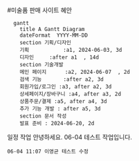 #미술품 판매 사이트 혜안

```mermaid
  gantt
    title A Gantt Diagram
    dateFormat  YYYY-MM-DD
    section 기획/디자인
    기획           :a1, 2024-06-03, 3d
    디자인     :after a1  , 14d
    section 기술개발
    메인 페이지      :a2, 2024-06-07  , 2d
    검색 기능       :after a2, 3d
    회원가입/로그인 :a3, after a2, 3d
    상세페이지/장바구니 :a4, after a3, 2d
    상품주문/결제 :a5, after a4, 3d
    추가 기능 개발 : after a5, 3d
    section 문서 작성
    발표 준비 : 2024-06-20, 2d
```
일정 작업
    안녕하세요.
    06-04 테스트 작업입니다.

    06-04 11:07 이영균 테스트 수정